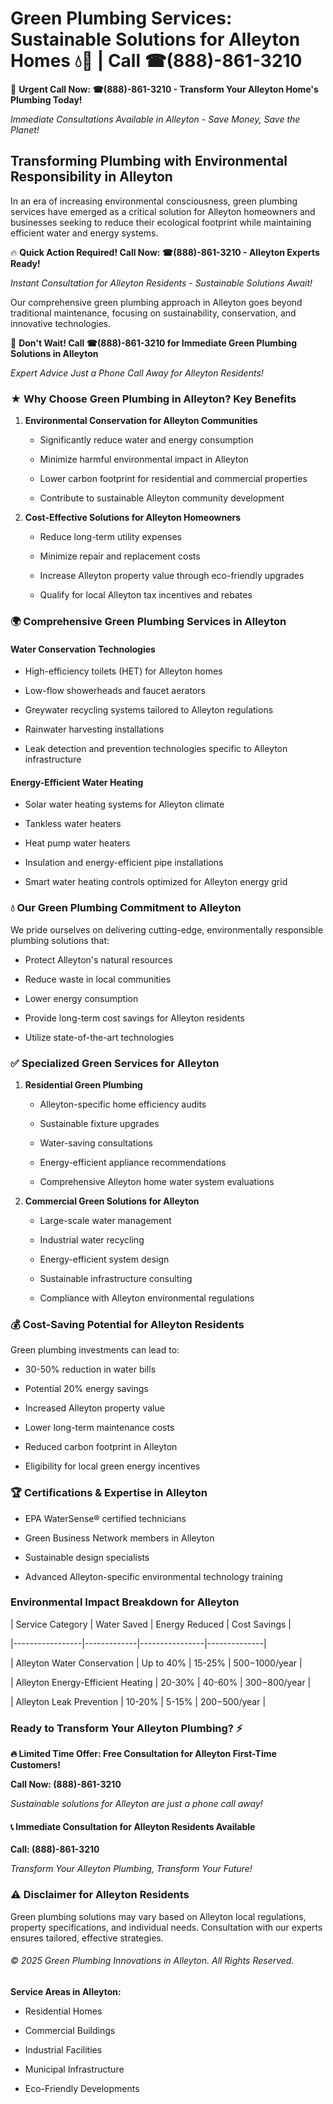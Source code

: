 # Green Plumbing Services: Sustainable Solutions for Alleyton Homes 💧🌿 | Call ☎(888)-861-3210

🚨 **Urgent Call Now: ☎(888)-861-3210 - Transform Your Alleyton Home's Plumbing Today!**
*Immediate Consultations Available in Alleyton - Save Money, Save the Planet!*

## Transforming Plumbing with Environmental Responsibility in Alleyton

In an era of increasing environmental consciousness, green plumbing services have emerged as a critical solution for Alleyton homeowners and businesses seeking to reduce their ecological footprint while maintaining efficient water and energy systems. 

🔥 **Quick Action Required! Call Now: ☎(888)-861-3210 - Alleyton Experts Ready!**
*Instant Consultation for Alleyton Residents - Sustainable Solutions Await!*

Our comprehensive green plumbing approach in Alleyton goes beyond traditional maintenance, focusing on sustainability, conservation, and innovative technologies.

🚨 **Don't Wait! Call ☎(888)-861-3210 for Immediate Green Plumbing Solutions in Alleyton**
*Expert Advice Just a Phone Call Away for Alleyton Residents!*

### ★ Why Choose Green Plumbing in Alleyton? Key Benefits

1. **Environmental Conservation for Alleyton Communities** 
   - Significantly reduce water and energy consumption
   - Minimize harmful environmental impact in Alleyton
   - Lower carbon footprint for residential and commercial properties
   - Contribute to sustainable Alleyton community development

2. **Cost-Effective Solutions for Alleyton Homeowners** 
   - Reduce long-term utility expenses
   - Minimize repair and replacement costs
   - Increase Alleyton property value through eco-friendly upgrades
   - Qualify for local Alleyton tax incentives and rebates

### 🌍 Comprehensive Green Plumbing Services in Alleyton

#### Water Conservation Technologies
- High-efficiency toilets (HET) for Alleyton homes
- Low-flow showerheads and faucet aerators
- Greywater recycling systems tailored to Alleyton regulations
- Rainwater harvesting installations
- Leak detection and prevention technologies specific to Alleyton infrastructure

#### Energy-Efficient Water Heating
- Solar water heating systems for Alleyton climate
- Tankless water heaters
- Heat pump water heaters
- Insulation and energy-efficient pipe installations
- Smart water heating controls optimized for Alleyton energy grid

### 💧 Our Green Plumbing Commitment to Alleyton

We pride ourselves on delivering cutting-edge, environmentally responsible plumbing solutions that:
- Protect Alleyton's natural resources
- Reduce waste in local communities
- Lower energy consumption
- Provide long-term cost savings for Alleyton residents
- Utilize state-of-the-art technologies

### ✅ Specialized Green Services for Alleyton

1. **Residential Green Plumbing**
   - Alleyton-specific home efficiency audits
   - Sustainable fixture upgrades
   - Water-saving consultations
   - Energy-efficient appliance recommendations
   - Comprehensive Alleyton home water system evaluations

2. **Commercial Green Solutions for Alleyton**
   - Large-scale water management
   - Industrial water recycling
   - Energy-efficient system design
   - Sustainable infrastructure consulting
   - Compliance with Alleyton environmental regulations

### 💰 Cost-Saving Potential for Alleyton Residents

Green plumbing investments can lead to:
- 30-50% reduction in water bills
- Potential 20% energy savings
- Increased Alleyton property value
- Lower long-term maintenance costs
- Reduced carbon footprint in Alleyton
- Eligibility for local green energy incentives

### 🏆 Certifications & Expertise in Alleyton

- EPA WaterSense® certified technicians
- Green Business Network members in Alleyton
- Sustainable design specialists
- Advanced Alleyton-specific environmental technology training

### Environmental Impact Breakdown for Alleyton

| Service Category | Water Saved | Energy Reduced | Cost Savings |
|-----------------|-------------|----------------|--------------|
| Alleyton Water Conservation | Up to 40% | 15-25% | $500-$1000/year |
| Alleyton Energy-Efficient Heating | 20-30% | 40-60% | $300-$800/year |
| Alleyton Leak Prevention | 10-20% | 5-15% | $200-$500/year |

### Ready to Transform Your Alleyton Plumbing? ⚡

**🔥 Limited Time Offer: Free Consultation for Alleyton First-Time Customers!**

**Call Now: (888)-861-3210**
*Sustainable solutions for Alleyton are just a phone call away!*

#### 📞 Immediate Consultation for Alleyton Residents Available

**Call: (888)-861-3210**
*Transform Your Alleyton Plumbing, Transform Your Future!*

### ⚠️ Disclaimer for Alleyton Residents

Green plumbing solutions may vary based on Alleyton local regulations, property specifications, and individual needs. Consultation with our experts ensures tailored, effective strategies.

###### © 2025 Green Plumbing Innovations in Alleyton. All Rights Reserved.

**Service Areas in Alleyton:** 
- Residential Homes
- Commercial Buildings
- Industrial Facilities
- Municipal Infrastructure
- Eco-Friendly Developments